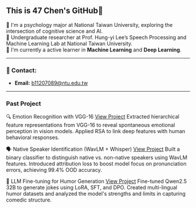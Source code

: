 ## This is 47 Chen's GitHub👋

🧠 I'm a psychology major at National Taiwan University, exploring the intersection of cognitive science and AI.  
🧪 Undergraduate researcher at Prof. Hung-yi Lee’s Speech Processing and Machine Learning Lab at National Taiwan University.  
📖 I'm currently a active learner in **Machine Learning** and **Deep Learning**.  

---

### 📧 Contact:
- **Email:** b11207089@ntu.edu.tw
---

### Past Project
🔍 Emotion Recognition with VGG-16
[View Project](https://github.com/47zzz/EmoDNNProject)
Extracted hierarchical feature representations from VGG-16 to reveal spontaneous emotional perception in vision models. Applied RSA to link deep features with human behavioral responses.


🗣️ Native Speaker Identification (WavLM + Whisper)
[View Project](https://github.com/47zzz/Native-speaker-identification)
Built a binary classifier to distinguish native vs. non-native speakers using WavLM features. Introduced attribution loss to boost model focus on pronunciation errors, achieving 99.4% OOD accuracy.


🤖 LLM Fine-tuning for Humor Generation
[View Project](https://github.com/47zzz/Comedy-Bit-Generation)
Fine-tuned Qwen2.5 32B to generate jokes using LoRA, SFT, and DPO. Created multi-lingual humor datasets and analyzed the model's strengths and limits in capturing comedic structure.


<!--
**47zzz/47zzz** is a ✨ _special_ ✨ repository because its `README.md` (this file) appears on your GitHub profile.

Here are some ideas to get you started:

- 🔭 I’m currently working on ...
- 🌱 I’m currently learning ...
- 👯 I’m looking to collaborate on ...
- 🤔 I’m looking for help with ...
- 💬 Ask me about ...
- 📫 How to reach me: ...
- 😄 Pronouns: ...
- ⚡ Fun fact: ...
-->
